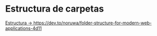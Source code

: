 # Estructura de carpetas



[Estructura → https://dev.to/noruwa/folder-structure-for-modern-web-applications-4d11 ](https://dev.to/noruwa/folder-structure-for-modern-web-applications-4d11)


